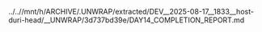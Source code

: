 ../..//mnt/h/ARCHIVE/.UNWRAP/extracted/DEV__2025-08-17__1833__host-duri-head/__UNWRAP/3d737bd39e/DAY14_COMPLETION_REPORT.md